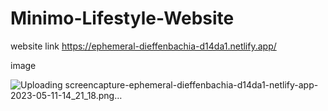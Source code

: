 # Minimo-Lifestyle-Website

website link
https://ephemeral-dieffenbachia-d14da1.netlify.app/


image

![Uploading screencapture-ephemeral-dieffenbachia-d14da1-netlify-app-2023-05-11-14_21_18.png…]()

